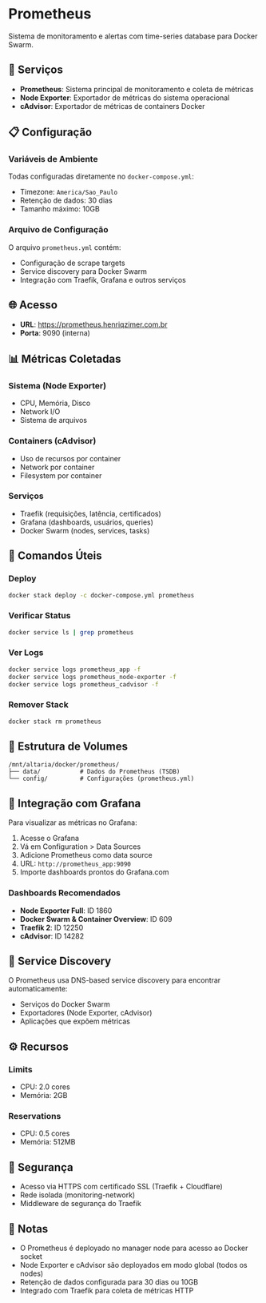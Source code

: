# Prometheus

Sistema de monitoramento e alertas com time-series database para Docker Swarm.

## 🚀 Serviços

- **Prometheus**: Sistema principal de monitoramento e coleta de métricas
- **Node Exporter**: Exportador de métricas do sistema operacional
- **cAdvisor**: Exportador de métricas de containers Docker

## 📋 Configuração

### Variáveis de Ambiente

Todas configuradas diretamente no `docker-compose.yml`:

- Timezone: `America/Sao_Paulo`
- Retenção de dados: 30 dias
- Tamanho máximo: 10GB

### Arquivo de Configuração

O arquivo `prometheus.yml` contém:

- Configuração de scrape targets
- Service discovery para Docker Swarm
- Integração com Traefik, Grafana e outros serviços

## 🌐 Acesso

- **URL**: <https://prometheus.henriqzimer.com.br>
- **Porta**: 9090 (interna)

## 📊 Métricas Coletadas

### Sistema (Node Exporter)

- CPU, Memória, Disco
- Network I/O
- Sistema de arquivos

### Containers (cAdvisor)

- Uso de recursos por container
- Network por container
- Filesystem por container

### Serviços

- Traefik (requisições, latência, certificados)
- Grafana (dashboards, usuários, queries)
- Docker Swarm (nodes, services, tasks)

## 🔧 Comandos Úteis

### Deploy

```bash
docker stack deploy -c docker-compose.yml prometheus
```

### Verificar Status

```bash
docker service ls | grep prometheus
```

### Ver Logs

```bash
docker service logs prometheus_app -f
docker service logs prometheus_node-exporter -f
docker service logs prometheus_cadvisor -f
```

### Remover Stack

```bash
docker stack rm prometheus
```

## 📁 Estrutura de Volumes

```plaintext
/mnt/altaria/docker/prometheus/
├── data/           # Dados do Prometheus (TSDB)
└── config/         # Configurações (prometheus.yml)
```

## 🔗 Integração com Grafana

Para visualizar as métricas no Grafana:

1. Acesse o Grafana
2. Vá em Configuration > Data Sources
3. Adicione Prometheus como data source
4. URL: `http://prometheus_app:9090`
5. Importe dashboards prontos do Grafana.com

### Dashboards Recomendados

- **Node Exporter Full**: ID 1860
- **Docker Swarm & Container Overview**: ID 609
- **Traefik 2**: ID 12250
- **cAdvisor**: ID 14282

## 🎯 Service Discovery

O Prometheus usa DNS-based service discovery para encontrar automaticamente:

- Serviços do Docker Swarm
- Exportadores (Node Exporter, cAdvisor)
- Aplicações que expõem métricas

## ⚙️ Recursos

### Limits

- CPU: 2.0 cores
- Memória: 2GB

### Reservations

- CPU: 0.5 cores
- Memória: 512MB

## 🔐 Segurança

- Acesso via HTTPS com certificado SSL (Traefik + Cloudflare)
- Rede isolada (monitoring-network)
- Middleware de segurança do Traefik

## 📝 Notas

- O Prometheus é deployado no manager node para acesso ao Docker socket
- Node Exporter e cAdvisor são deployados em modo global (todos os nodes)
- Retenção de dados configurada para 30 dias ou 10GB
- Integrado com Traefik para coleta de métricas HTTP
